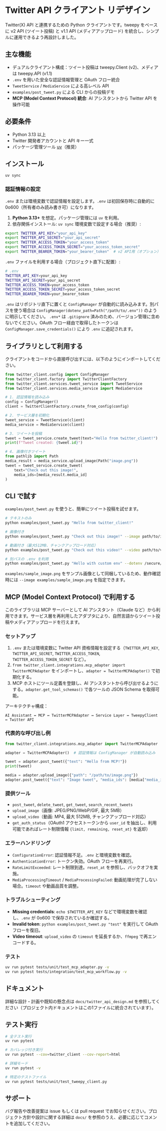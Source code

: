 # Twitter API クライアント リデザイン

Twitter(X) API と連携するための Python クライアントです。tweepy をベースに v2 API (ツイート投稿) と v1.1 API (メディアアップロード) を統合し、シンプルに運用できるよう再設計しました。

## 主な機能
- デュアルクライアント構成：ツイート投稿は tweepy.Client (v2)、メディアは tweepy.API (v1.1)
- `.env` を用いた安全な認証情報管理と OAuth フロー統合
- `TweetService` / `MediaService` による高レベル API
- `examples/post_tweet.py` による CLI からの投稿デモ
- **MCP (Model Context Protocol) 統合**: AI アシスタントから Twitter API を操作可能

## 必要条件
- Python 3.13 以上
- Twitter 開発者アカウントと API キー一式
- パッケージ管理ツール [uv](https://docs.astral.sh/uv/)（推奨）

## インストール
```bash
uv sync
```

### 認証情報の設定
`.env` または環境変数で認証情報を設定します。`.env` は初回保存時に自動的に 0o600（所有者のみ読み書き可）になります。

1. **Python 3.13+** を想定。パッケージ管理には `uv` を利用。
2. 依存関係インストール: `uv sync`
環境変数で設定する場合（推奨）:
```bash
export TWITTER_API_KEY="your_api_key"
export TWITTER_API_SECRET="your_api_secret"
export TWITTER_ACCESS_TOKEN="your_access_token"
export TWITTER_ACCESS_TOKEN_SECRET="your_access_token_secret"
export TWITTER_BEARER_TOKEN="your_bearer_token"  # v2 API用（オプション）
```

`.env` ファイルを利用する場合（プロジェクト直下に配置）:
```bash
# .env
TWITTER_API_KEY=your_api_key
TWITTER_API_SECRET=your_api_secret
TWITTER_ACCESS_TOKEN=your_access_token
TWITTER_ACCESS_TOKEN_SECRET=your_access_token_secret
TWITTER_BEARER_TOKEN=your_bearer_token
```

`.env` はリポジトリ直下に置くと `ConfigManager` が自動的に読み込みます。別パスを使う場合は `ConfigManager(dotenv_path=Path("/path/to/.env"))` のように明示してください。 `.env*` は `.gitignore` 済みのため、バージョン管理に含めないでください。OAuth フロー経由で取得したトークンは `ConfigManager.save_credentials()` により `.env` に追記されます。

## ライブラリとして利用する
クライアントをコードから直接呼び出すには、以下のようにインポートしてください。

```python
from twitter_client.config import ConfigManager
from twitter_client.factory import TwitterClientFactory
from twitter_client.services.tweet_service import TweetService
from twitter_client.services.media_service import MediaService

# 1. 認証情報を読み込み
config = ConfigManager()
client = TwitterClientFactory.create_from_config(config)

# 2. サービス層を初期化
tweet_service = TweetService(client)
media_service = MediaService(client)

# 3. ツイートを投稿
tweet = tweet_service.create_tweet(text="Hello from twitter_client!")
print(f"Tweet created: {tweet.id}")

# 4. 画像付きツイート
from pathlib import Path
media_result = media_service.upload_image(Path("image.png"))
tweet = tweet_service.create_tweet(
    text="Check out this image!",
    media_ids=[media_result.media_id]
)
```

## CLI で試す
`examples/post_tweet.py` を使うと、簡単にツイート投稿を試せます。

```bash
# テキストのみ
python examples/post_tweet.py "Hello from twitter_client!"

# 画像付き
python examples/post_tweet.py "Check out this image!" --image path/to/image.png

# 動画付き（最大512MB、チャンクアップロード対応）
python examples/post_tweet.py "Check out this video!" --video path/to/video.mp4

# 別パスの .env を利用
python examples/post_tweet.py "Hello with custom env" --dotenv /secure/path/.env
```

`examples/sample_image.png` をサンプル画像として同梱しているため、動作確認時には `--image examples/sample_image.png` を指定できます。

## MCP (Model Context Protocol) で利用する

このライブラリは MCP サーバーとして AI アシスタント（Claude など）から利用できます。サービス層を再利用したアダプタにより、自然言語からツイート投稿やメディアアップロードを行えます。

### セットアップ
1. `.env` または環境変数に Twitter API 資格情報を設定する（`TWITTER_API_KEY`, `TWITTER_API_SECRET`, `TWITTER_ACCESS_TOKEN`, `TWITTER_ACCESS_TOKEN_SECRET` など）。
2. `from twitter_client.integrations.mcp_adapter import TwitterMCPAdapter` をインポートし、`adapter = TwitterMCPAdapter()` で初期化する。
3. MCP ホストにツール定義を登録し、AI アシスタントから呼び出せるようにする。`adapter.get_tool_schemas()` で各ツールの JSON Schema を取得可能。

アーキテクチャ構成：
```
AI Assistant ↔ MCP ↔ TwitterMCPAdapter ↔ Service Layer ↔ TweepyClient ↔ Twitter API
```

### 代表的な呼び出し例

```python
from twitter_client.integrations.mcp_adapter import TwitterMCPAdapter

adapter = TwitterMCPAdapter()  # 認証情報は ConfigManager が自動読み込み

tweet = adapter.post_tweet({"text": "Hello from MCP!"})
print(tweet)

media = adapter.upload_image({"path": "/path/to/image.png"})
adapter.post_tweet({"text": "Image tweet", "media_ids": [media["media_id"]]})
```

### 提供ツール

- `post_tweet`, `delete_tweet`, `get_tweet`, `search_recent_tweets`
- `upload_image`（画像: JPEG/PNG/WebP/GIF, 最大 5MB）
- `upload_video`（動画: MP4, 最大 512MB, チャンクアップロード対応）
- `get_auth_status`（OAuth1 アクセストークンから `user_id` を抽出し、利用可能であればレート制限情報 `{limit, remaining, reset_at}` を返却）

### エラーハンドリング
- `ConfigurationError`: 認証情報不足。`.env` と環境変数を確認。
- `AuthenticationError`: トークン失効。OAuth フローを再実行。
- `RateLimitExceeded`: レート制限到達。`reset_at` を参照し、バックオフを実施。
- `MediaProcessingTimeout` / `MediaProcessingFailed`: 動画処理が完了しない場合。`timeout` や動画品質を調整。

### トラブルシューティング
- **Missing credentials**: `echo $TWITTER_API_KEY` などで環境変数を確認し、`.env` が 0o600 で保存されているか確認する。
- **Invalid token**: `python examples/post_tweet.py "test"` を実行して OAuth フローを復旧。
- **Video timeout**: `upload_video` の `timeout` を延長するか、`ffmpeg` で再エンコードする。

### テスト
```bash
uv run pytest tests/unit/test_mcp_adapter.py -v
uv run pytest tests/integration/test_mcp_workflow.py -v
```

## ドキュメント

詳細な設計・計画や既知の懸念点は `docs/twitter_api_design.md` を参照してください（プロジェクト内ドキュメントはこの1ファイルに統合されています）。

## テスト実行
```bash
# 全テスト実行
uv run pytest

# カバレッジ付き実行
uv run pytest --cov=twitter_client --cov-report=html

# 詳細モード
uv run pytest -v

# 特定のテストファイル
uv run pytest tests/unit/test_tweepy_client.py
```

## サポート
バグ報告や改善提案は issue もしくは pull request でお知らせください。プロジェクト方針や設計に関する詳細は `docs/` を参照のうえ、必要に応じてコメントを追加してください。
